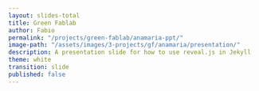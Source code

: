 ```yaml
---
layout: slides-total
title: Green Fablab
author: Fabio
permalink: "/projects/green-fablab/anamaria-ppt/"
image-path: "/assets/images/3-projects/gf/anamaria/presentation/"
description: A presentation slide for how to use reveal.js in Jekyll
theme: white
transition: slide
published: false
---
```


<section data-markdown data-separator="---">
<script type="text/template">


{% for i in (1..46) %}
---
{% assign Diapo = "Diapositive" | append:  i   | append: ".jpeg"  %}

<!-- .slide: data-background="{{ site.baseurl | append:page.image-path | append: Diapo  }}" -->

{% endfor %}

---

  
</script>
</section>
